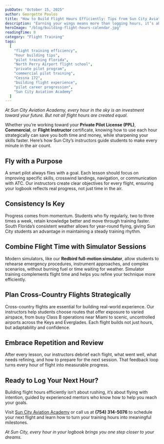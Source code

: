 ```yaml
---
pubDate: "October 15, 2025"
author: Georgette Poulos
title: "How to Build Flight Hours Efficiently: Tips from Sun City Aviation Instructors"
description: "Earning your wings means more than logging hours, it’s about making every flight count. Learn how Sun City Aviation Academy helps students build experience efficiently, safely, and with purpose."
heroImage: "/blog/building-flight-hours-calendar.jpg"
readingTime: 8
category: "Flight Training"
tags:
  [
    "flight training efficiency",
    "hour building tips",
    "pilot training Florida",
    "North Perry Airport flight school",
    "private pilot program",
    "commercial pilot training",
    "Cessna 172",
    "building flight experience",
    "pilot career progression",
    "Sun City Aviation Academy"
  ]
---
```


_At Sun City Aviation Academy, every hour in the sky is an investment toward your future. But not all flight hours are created equal._  

Whether you’re working toward your **Private Pilot License (PPL)**, **Commercial**, or **Flight Instructor** certificate, knowing how to use each hour strategically can save you both time and money, while sharpening your skills faster. Here’s how Sun City’s instructors guide students to make every minute in the air count.

## Fly with a Purpose

A smart pilot always flies with a goal. Each lesson should focus on improving specific skills, crosswind landings, navigation, or communication with ATC. Our instructors create clear objectives for every flight, ensuring your logbook reflects real progress, not just time in the air.

## Consistency Is Key

Progress comes from momentum. Students who fly regularly, two to three times a week, retain knowledge better and move through training faster. South Florida’s consistent weather allows for year-round flying, giving Sun City students an advantage in maintaining a steady training rhythm.

## Combine Flight Time with Simulator Sessions

Modern simulators, like our **Redbird full-motion simulator**, allow students to rehearse emergency procedures, instrument approaches, and complex scenarios, without burning fuel or time waiting for weather. Simulator training complements flight time and helps you refine your technique more efficiently.

## Plan Cross-Country Flights Strategically

Cross-country flights are essential for building real-world experience. Our instructors help students choose routes that offer exposure to varied airspace, from busy Class B operations near Miami to scenic, uncontrolled airports across the Keys and Everglades. Each flight builds not just hours, but adaptability and confidence.

## Embrace Repetition and Review

After every lesson, our instructors debrief each flight, what went well, what needs refining, and how to prepare for the next session. That feedback loop turns every hour of flight into measurable progress.

## Ready to Log Your Next Hour?

Building flight hours efficiently isn’t about rushing, it’s about flying with intention, guided by experienced mentors who know how to help you reach your goals.  

Visit [Sun City Aviation Academy](/) or call us at **(754) 314-5076** to schedule your next flight and learn how to turn your training hours into meaningful milestones.

_At Sun City, every hour in your logbook brings you one step closer to your dreams._  
